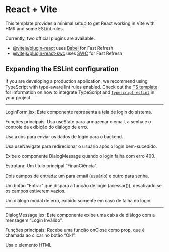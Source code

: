 # React + Vite

This template provides a minimal setup to get React working in Vite with HMR and some ESLint rules.

Currently, two official plugins are available:

- [@vitejs/plugin-react](https://github.com/vitejs/vite-plugin-react/blob/main/packages/plugin-react) uses [Babel](https://babeljs.io/) for Fast Refresh
- [@vitejs/plugin-react-swc](https://github.com/vitejs/vite-plugin-react/blob/main/packages/plugin-react-swc) uses [SWC](https://swc.rs/) for Fast Refresh

## Expanding the ESLint configuration

If you are developing a production application, we recommend using TypeScript with type-aware lint rules enabled. Check out the [TS template](https://github.com/vitejs/vite/tree/main/packages/create-vite/template-react-ts) for information on how to integrate TypeScript and [`typescript-eslint`](https://typescript-eslint.io) in your project.

---------------------------------------------------------------------------------------------------------------------------------------

LoginForm.jsx: Este componente representa a tela de login do sistema.

Funções principais:
Usa useState para armazenar o email, a senha e o controle da exibição do diálogo de erro.

Usa axios para enviar os dados de login para o backend.

Usa useNavigate para redirecionar o usuário após o login bem-sucedido.

Exibe o componente DialogMessage quando o login falha com erro 400.

Estrutura:
Um título principal “FinanCiência”.

Dois campos de entrada: um para email (usuário) e outro para senha.

Um botão "Entrar" que dispara a função de login (acessar()), desativado se os campos estiverem vazios.

Um diálogo modal de erro, exibido somente em caso de falha no login.

---------------------------------------------------------------------------------------------------------------------------------------
DialogMessage.jsx: Este componente exibe uma caixa de diálogo com a mensagem “Login Inválido”.

Funções principais:
Recebe uma função onClose como prop, que é chamada ao clicar no botão “Ok!”.

Usa o elemento HTML <dialog> com open para exibir automaticamente.

É usado para informar ao usuário que o login falhou por erro do tipo 400 (credenciais inválidas).

Estrutura:
Um título “Erro!”.

Um parágrafo com a mensagem “Login Inválido!”.

Um botão “Ok!” que executa a função onClose.

---------------------------------------------------------------------------------------------------------------------------------------